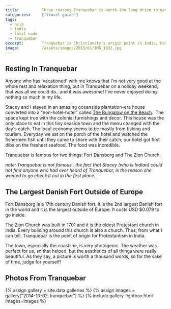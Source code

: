 ```yaml
---
title:			Three reasons Tranquebar is worth the long drive to get to
categories:		['travel guide']
tags:
  - asia
  - india
  - tamil nadu
  - tranquebar
excerpt:		Tranquebar is Christianity's origin point in India, home to the largest Danish fort outside of Europe, and one amazing B&B I called home.
image:			/assets/images/2015/01/IMG_1032.jpg
---
```


## Resting In Tranquebar

Anyone who has 'vacationed' with me knows that I'm not very good at the whole rest and relaxation thing, but in Tranquebar on a holiday weekend, that was all we could do.. and it was awesome! I've never enjoyed doing nothing so much in my life.

Stacey and I stayed in an amazing oceanside plantation-era house converted into a "non-hotel-hotel" called [The Bungalow on the Beach](https://bungalow-on-the-beach.neemranahotels.com/).  The space kept true with the colonial furnishings and decor. This house was the only place to eat in this tiny seaside town and the menu changed with the day's catch. The local economy seems to be mostly from fishing and tourism. Everyday we sat on the porch of the hotel and watched the fishermen fish until they came to shore with their catch; our hotel got first dibs on the freshest seafood. The food was incredible.

Tranquebar is famous for two things: Fort Dansborg and The Zion Church.

_note: Tranquebar is not famous.. the fact that Stacey (who is Indian) could not find anyone who had ever heard of Tranquebar, is the reason she wanted to go check it out in the first place._

## The Largest Danish Fort Outside of Europe

Fort Dansborg is a 17th century Danish fort. It is the 2nd largest Danish fort in the world and it is the largest outside of Europe. It costs USD $0.079 to go inside.

The Zion Church was built in 1701 and it is the oldest Protestant church in India. Every building around this church is also a church. Thus, from what I can tell, Tranquebar is the point of origin for Protestantism in India.

The town, especially the coastline, is very photogenic. The weather was perfect for us, so that helped, but the aesthetics of all things were really beautiful. As they say, a picture is worth a thousand words, so for the sake of time, judge for yourself!

## Photos From Tranquebar

{% assign gallery = site.data.galleries %}
{% assign images = gallery["2014-10-02-tranquebar"] %}
{% include gallery-lightbox.html images=images %}
